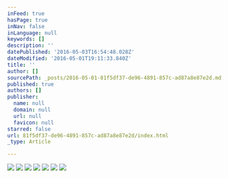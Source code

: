 ```yaml
---
inFeed: true
hasPage: true
inNav: false
inLanguage: null
keywords: []
description: ''
datePublished: '2016-05-03T16:54:48.028Z'
dateModified: '2016-05-01T19:11:33.840Z'
title: ''
author: []
sourcePath: _posts/2016-05-01-81f5df37-de96-4891-857c-ad87a8e87e2d.md
published: true
authors: []
publisher:
  name: null
  domain: null
  url: null
  favicon: null
starred: false
url: 81f5df37-de96-4891-857c-ad87a8e87e2d/index.html
_type: Article

---
```

![](https://the-grid-user-content.s3-us-west-2.amazonaws.com/5edcb96e-7ac2-4c4e-9988-d8c773aff780.jpg)
![](https://the-grid-user-content.s3-us-west-2.amazonaws.com/3d9b1a9f-2ff5-4e28-bc02-697642067a20.jpg)
![](https://the-grid-user-content.s3-us-west-2.amazonaws.com/6abc6b05-667c-48d5-98f5-5b9b0f09c9e7.jpg)
![](https://the-grid-user-content.s3-us-west-2.amazonaws.com/39f9f548-3a6f-46ee-8a61-ca7ec1e680a8.jpg)
![](https://the-grid-user-content.s3-us-west-2.amazonaws.com/732794cb-1851-42a8-8994-85eb7a56223a.jpg)
![](https://the-grid-user-content.s3-us-west-2.amazonaws.com/238cc596-822f-4951-8c54-1d07b36d7e8b.jpg)
![](https://the-grid-user-content.s3-us-west-2.amazonaws.com/82c3835c-9356-4c21-8d49-3522ffcb0194.jpg)